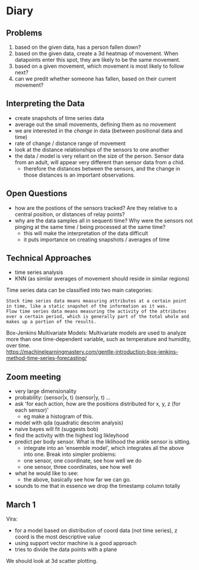 # Diary

## Problems

1. based on the given data, has a person fallen down?
2. based on the given data, create a 3d heatmap of movement. When datapoints enter this spot, they are likely to be the same movement.
3. based on a given movement, which movement is most likely to follow next?
4. can we predit whether someone has fallen, based on their current movement?

## Interpreting the Data

- create snapshots of time series data 
- average out the small movements, defining them as no movement
- we are interested in the *change* in data (between positional data and time)
- rate of change / distance range of movement
- look at the distance relationships of the sensors to one another
- the data / model is very reliant on the size of the person. Sensor data from an adult, will appear very different than sensor data from a chid.
    - therefore the distances between the sensors, and the change in those distances is an important observations.

## Open Questions

- how are the postions of the sensors tracked? Are they relative to a central position, or distances of relay points?
- why are the data samples all in sequenti time? Why were the sensors not pinging at the same time / being processed at the same time?
    - this will make the interpretation of the data difficult
    - it puts importance on creating snapshots / averages of time

## Technical Approaches

- time series analysis
- KNN (as similar averages of movement should reside in similar regions)

Time series data can be classified into two main categories:

    Stock time series data means measuring attributes at a certain point in time, like a static snapshot of the information as it was.
    Flow time series data means measuring the activity of the attributes over a certain period, which is generally part of the total whole and makes up a portion of the results.

Box-Jenkins Multivariate Models: Multivariate models are used to analyze more than one time-dependent variable, such as temperature and humidity, over time.   
https://machinelearningmastery.com/gentle-introduction-box-jenkins-method-time-series-forecasting/  

## Zoom meeting
- very large dimensionality
- probability:
    (sensor|x, t)
    (sensor|y, t)
    ...
- ask 'for each action, how are the positions distributed for x, y, z (for each sensor)'
    - eg make a histogram of this.
- model with qda (quadratic descrim analysis)
- naive bayes will fit (suggests bob)
- find the activity with the highest log likleyhood
- predict per body sensor. What is the liklihood the ankle sensor is sitting.
    - integrate into an 'ensemble model', which integrates all the above into one. 
Break into simpler problems:
    - one sensor, one coordinate, see how well we do
    - one sensor, three coordinates, see how well
- what he would like to see:
    - the above, basically see how far we can go.
- sounds to me that in essence we drop the timestamp column totally

## March 1

Vira:    
- for a model based on distribution of coord data (not time series), z coord is the most descriptive value
- using support vector machine is a good approach
- tries to divide the data points with a plane

We should look at 3d scatter plotting.


